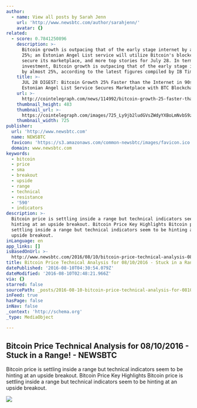```yaml
---
author:
  - name: View all posts by Sarah Jenn
    url: 'http://www.newsbtc.com/author/sarahjenn/'
    avatar: {}
related:
  - score: 0.7841250896
    description: >-
      Bitcoin growth is outpacing that of the early stage internet by almost
      25%; an Estonian Angel List service will utilize Bitcoin's blockchain to
      secure its marketplace, and more top stories for July 28. In terms of
      investment, Bitcoin growth is outpacing that of the early stage internet
      by almost 25%, according to the latest figures compiled by IB Times UK.
    title: >-
      JUL 28 DIGEST: Bitcoin Growth 25% Faster than the Internet in 90s;
      Estonian Angel List Service Secures Marketplace with BTC Blockchain
    url: >-
      http://cointelegraph.com/news/114992/bitcoin-growth-25-faster-than-the-internet-in-90s-estonian-angel-list-service-secures-marketplace-with-btc-blockchain
    thumbnail_height: 483
    thumbnail_url: >-
      https://cointelegraph.com/images/725_Ly9jb2ludGVsZWdyYXBoLmNvbS9zdG9yYWdlL3VwbG9hZHMvdmlldy85OTE5MjU5NTUxNmEyZDIxZWMxOTZiZWQzNjI2MjQ0NS5wbmc=.jpg
    thumbnail_width: 725
publisher:
  url: 'http://www.newsbtc.com'
  name: NEWSBTC
  favicon: 'https://s3.amazonaws.com/common-newsbtc/images/favicon.ico'
  domain: www.newsbtc.com
keywords:
  - bitcoin
  - price
  - sma
  - breakout
  - upside
  - range
  - technical
  - resistance
  - '590'
  - indicators
description: >-
  Bitcoin price is settling inside a range but technical indicators seem to be
  hinting at an upside breakout. Bitcoin Price Key Highlights Bitcoin price is
  settling inside a range but technical indicators seem to be hinting at an
  upside breakout.
inLanguage: en
app_links: []
isBasedOnUrl: >-
  http://www.newsbtc.com/2016/08/10/bitcoin-price-technical-analysis-08102016-stuck-range/
title: Bitcoin Price Technical Analysis for 08/10/2016 - Stuck in a Range! - NEWSBTC
datePublished: '2016-08-10T04:30:54.079Z'
dateModified: '2016-08-10T02:48:21.966Z'
via: {}
starred: false
sourcePath: _posts/2016-08-10-bitcoin-price-technical-analysis-for-08102016-stuck-in-a.md
inFeed: true
hasPage: false
inNav: false
_context: 'http://schema.org'
_type: MediaObject

---
```

<article style=""><h1>Bitcoin Price Technical Analysis for 08/10/2016 - Stuck in a Range! - NEWSBTC</h1><p>Bitcoin price is settling inside a range but technical indicators seem to be hinting at an upside breakout. Bitcoin Price Key Highlights Bitcoin price is settling inside a range but technical indicators seem to be hinting at an upside breakout.</p><img src="http://s3.amazonaws.com/main-newsbtc-images/2016/08/10031921/160810_bitconi.png" /></article>